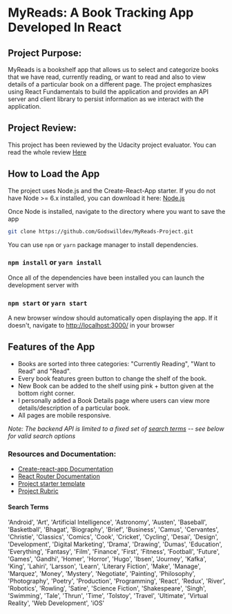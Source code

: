 # MyReads: A Book Tracking App Developed In React

## Project Purpose:

MyReads is a bookshelf app that allows us to select and categorize books that we have read, currently reading, or want to read and also to view details of a particular book on a different page. The project emphasizes using React Fundamentals to build the application and provides an API server and client library to persist information as we interact with the application.

## Project Review:

This project has been reviewed by the Udacity project evaluator. You can read the whole review [Here](https://review.udacity.com/#!/reviews/1172349/shared)

## How to Load the App

The project uses Node.js and the Create-React-App starter.  If you do not have Node >= 6.x installed, you can download it here: [Node.js](https://nodejs.org/en/)

Once Node is installed, navigate to the directory where you want to save the app
```sh
git clone https://github.com/Godswilldev/MyReads-Project.git
```
You can use ```npm``` or ```yarn``` package manager to install dependencies.
### ```npm install``` or ```yarn install```

Once all of the dependencies have been installed you can launch the development server with

### ```npm start```  or  ```yarn start```

A new browser window should automatically open displaying the app.  If it doesn't, navigate to [http://localhost:3000/](http://localhost:3000/) in your browser


## Features of the App
* Books are sorted into three categories:
"Currently Reading", "Want to Read" and "Read".
* Every book features green button to change the shelf of the book.
* New Book can be added to the shelf using pink + button given at the bottom right corner.
* I personally added a Book Details page where users can view more details/description of a particular book.
* All pages are mobile responsive. 

*Note: The backend API is limited to a fixed set of [search terms](#search-terms)  -- see below for valid search options*

### Resources and Documentation:
* [Create-react-app Documentation](https://github.com/facebookincubator/create-react-app)
* [React Router Documentation](http://knowbody.github.io/react-router-docs/)
* [Project starter template](https://github.com/udacity/reactnd-project-myreads-starter)
* [Project Rubric](https://review.udacity.com/#!/rubrics/918/view)


#### Search Terms
'Android', 'Art', 'Artificial Intelligence', 'Astronomy', 'Austen', 'Baseball', 'Basketball', 'Bhagat', 'Biography', 'Brief', 'Business', 'Camus', 'Cervantes', 'Christie', 'Classics', 'Comics', 'Cook', 'Cricket', 'Cycling', 'Desai', 'Design', 'Development', 'Digital Marketing', 'Drama', 'Drawing', 'Dumas', 'Education', 'Everything', 'Fantasy', 'Film', 'Finance', 'First', 'Fitness', 'Football', 'Future', 'Games', 'Gandhi', 'Homer', 'Horror', 'Hugo', 'Ibsen', 'Journey', 'Kafka', 'King', 'Lahiri', 'Larsson', 'Learn', 'Literary Fiction', 'Make', 'Manage', 'Marquez', 'Money', 'Mystery', 'Negotiate', 'Painting', 'Philosophy', 'Photography', 'Poetry', 'Production', 'Programming', 'React', 'Redux', 'River', 'Robotics', 'Rowling', 'Satire', 'Science Fiction', 'Shakespeare', 'Singh', 'Swimming', 'Tale', 'Thrun', 'Time', 'Tolstoy', 'Travel', 'Ultimate', 'Virtual Reality', 'Web Development', 'iOS'
